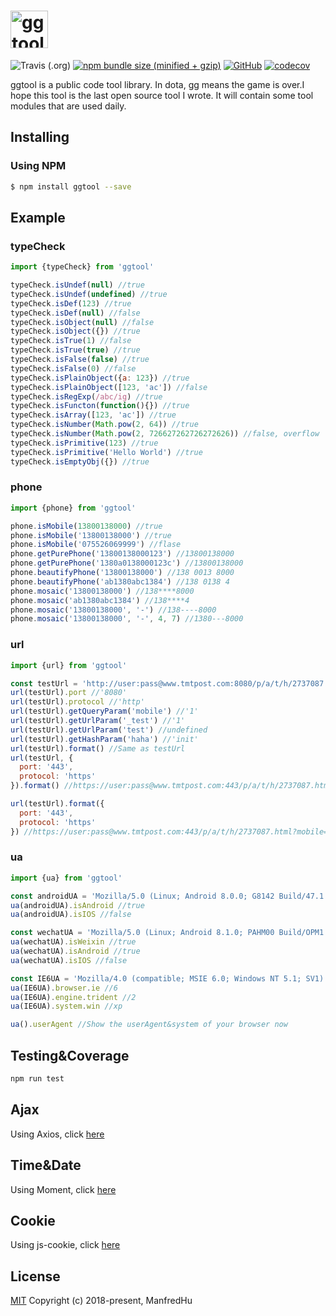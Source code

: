 # <a href='https://github.com/ManfredHu/ggtool'><img src='https://www.manfredhu.com/images/ggtool.png' height='60' alt='ggtool Logo' /></a>

![Travis (.org)](https://travis-ci.com/ManfredHu/ggtool.svg?branch=master&style=flat-square)
[![npm bundle size (minified + gzip)](https://img.shields.io/bundlephobia/minzip/react.svg?style=flat-square)](https://www.npmjs.com/package/ggtool)
[![GitHub](https://img.shields.io/github/license/mashape/apistatus.svg?style=flat-square)](https://github.com/ManfredHu/ggtool)
[![codecov](https://codecov.io/gh/ManfredHu/ggtool/branch/master/graph/badge.svg?style=flat-square)](https://codecov.io/gh/ManfredHu/ggtool)

ggtool is a public code tool library.
In dota, gg means the game is over.I hope this tool is the last open source tool I wrote.
It will contain some tool modules that are used daily.

## Installing

### Using NPM

```bash
$ npm install ggtool --save
```

## Example

### typeCheck
```js
import {typeCheck} from 'ggtool'

typeCheck.isUndef(null) //true
typeCheck.isUndef(undefined) //true
typeCheck.isDef(123) //true
typeCheck.isDef(null) //false
typeCheck.isObject(null) //false
typeCheck.isObject({}) //true
typeCheck.isTrue(1) //false
typeCheck.isTrue(true) //true
typeCheck.isFalse(false) //true
typeCheck.isFalse(0) //false
typeCheck.isPlainObject({a: 123}) //true
typeCheck.isPlainObject([123, 'ac']) //false
typeCheck.isRegExp(/abc/ig) //true
typeCheck.isFuncton(function(){}) //true
typeCheck.isArray([123, 'ac']) //true
typeCheck.isNumber(Math.pow(2, 64)) //true
typeCheck.isNumber(Math.pow(2, 726627262726272626)) //false, overflow
typeCheck.isPrimitive(123) //true
typeCheck.isPrimitive('Hello World') //true
typeCheck.isEmptyObj({}) //true
```

### phone
```js
import {phone} from 'ggtool'

phone.isMobile(13800138000) //true
phone.isMobile('13800138000') //true
phone.isMobile('075526069999') //flase
phone.getPurePhone('13800138000123') //13800138000
phone.getPurePhone('1380a0138000123c') //13800138000
phone.beautifyPhone('13800138000') //138 0013 8000
phone.beautifyPhone('ab1380abc1384') //138 0138 4
phone.mosaic('13800138000') //138****8000
phone.mosaic('ab1380abc1384') //138****4
phone.mosaic('13800138000', '-') //138----8000
phone.mosaic('13800138000', '-', 4, 7) //1380---8000
```

### url
```js
import {url} from 'ggtool'

const testUrl = 'http://user:pass@www.tmtpost.com:8080/p/a/t/h/2737087.html?mobile=1&mdebug=1&_test=1#haha=init&lh=1';
url(testUrl).port //'8080'
url(testUrl).protocol //'http'
url(testUrl).getQueryParam('mobile') //'1'
url(testUrl).getUrlParam('_test') //'1'
url(testUrl).getUrlParam('test') //undefined
url(testUrl).getHashParam('haha') //'init'
url(testUrl).format() //Same as testUrl
url(testUrl, {
  port: '443',
  protocol: 'https'
}).format() //https://user:pass@www.tmtpost.com:443/p/a/t/h/2737087.html?mobile=1&mdebug=1&_test=1#haha=init&lh=1

url(testUrl).format({
  port: '443',
  protocol: 'https'
}) //https://user:pass@www.tmtpost.com:443/p/a/t/h/2737087.html?mobile=1&mdebug=1&_test=1#haha=init&lh=1
```

### ua
```js
import {ua} from 'ggtool'

const androidUA = 'Mozilla/5.0 (Linux; Android 8.0.0; G8142 Build/47.1.A.12.270) AppleWebKit/537.36 (KHTML, like Gecko) Chrome/67.0.3396.87 Mobile Safari/537.36';
ua(androidUA).isAndroid //true
ua(androidUA).isIOS //false

const wechatUA = 'Mozilla/5.0 (Linux; Android 8.1.0; PAHM00 Build/OPM1.171019.026; wv) AppleWebKit/537.36 (KHTML, like Gecko) Version/4.0 Chrome/62.0.3202.84 Mobile Safari/537.36 MicroMessenger/6.7.3.1360(0x26070336) NetType/WIFI Language/zh_CN Process/appbrand2';
ua(wechatUA).isWeixin //true
ua(wechatUA).isAndroid //true
ua(wechatUA).isIOS //false

const IE6UA = 'Mozilla/4.0 (compatible; MSIE 6.0; Windows NT 5.1; SV1)';
ua(IE6UA).browser.ie //6
ua(IE6UA).engine.trident //2
ua(IE6UA).system.win //xp

ua().userAgent //Show the userAgent&system of your browser now
```

## Testing&Coverage
```js
npm run test
```

## Ajax
Using Axios, click [here](https://github.com/axios/axios)

## Time&Date
Using Moment, click [here](http://momentjs.cn/)

## Cookie
Using js-cookie, click [here](https://www.npmjs.com/package/js-cookie)

## License
[MIT](http://opensource.org/licenses/MIT)
Copyright (c) 2018-present, ManfredHu
